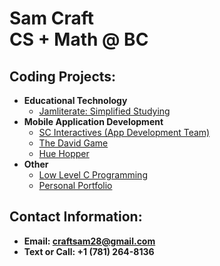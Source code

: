 <h1>Sam Craft<br/><a 
<h1> CS + Math @ BC<br/></h1>

<h2>Coding Projects:</h2>

- <b>Educational Technology</b>
  - [Jamliterate: Simplified Studying](https://github.com/samcraftt/jamliterate)
- <b>Mobile Application Development</b>
  - [SC Interactives (App Development Team)](https://scinteractives.com)
  - [The David Game](https://github.com/samcraftt/david-game)
  - [Hue Hopper](https://github.com/samcraftt/hue-hopper)
- <b>Other</b>
  - [Low Level C Programming](https://github.com/samcraftt/c-programs)
  - [Personal Portfolio](https://samcraftt.github.io/Portfolio)
  
<h2> Contact Information:</h2>

- <b> Email: craftsam28@gmail.com
- <b> Text or Call: +1 (781) 264-8136
